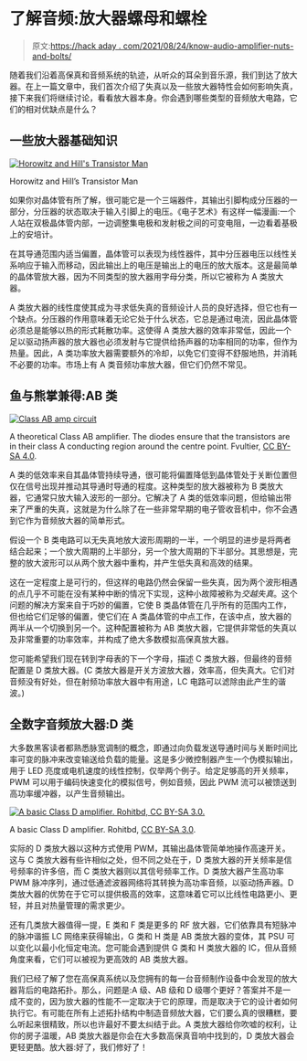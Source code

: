 # 了解音频:放大器螺母和螺栓

> 原文:[https://hack aday . com/2021/08/24/know-audio-amplifier-nuts-and-bolts/](https://hackaday.com/2021/08/24/know-audio-amplifier-nuts-and-bolts/)

随着我们沿着高保真和音频系统的轨迹，从听众的耳朵到音乐源，我们到达了放大器。在上一篇文章中，我们首次介绍了失真以及一些放大器特性会如何影响失真，接下来我们将继续讨论，看看放大器本身。你会遇到哪些类型的音频放大电路，它们的相对优缺点是什么？

## 一些放大器基础知识

[![Horowitz and Hill's Transistor Man](../Images/203e80c9e2070497561c078e5d7361a4.png)](https://hackaday.com/wp-content/uploads/2021/07/transistor-man.jpg)

Horowitz and Hill’s Transistor Man

如果你对晶体管有所了解，很可能它是一个三端器件，其输出引脚构成分压器的一部分，分压器的状态取决于输入引脚上的电压。《电子艺术》有这样一幅漫画:一个人站在双极晶体管内部，一边调整集电极和发射极之间的可变电阻，一边看着基极上的安培计。

在其导通范围内适当偏置，晶体管可以表现为线性器件，其中分压器电压以线性关系响应于输入而移动，因此输出上的电压是输出上的电压的放大版本。这是最简单的晶体管放大器，因为不同类型的放大器用字母分类，所以它被称为 A 类放大器。

A 类放大器的线性度使其成为寻求低失真的音频设计人员的良好选择，但它也有一个缺点。分压器的作用意味着无论它处于什么状态，它总是通过电流，因此晶体管必须总是能够以热的形式耗散功率。这使得 A 类放大器的效率非常低，因此一个足以驱动扬声器的放大器也必须发射与它提供给扬声器的功率相同的功率，但作为热量。因此，A 类功率放大器需要额外的冷却，以免它们变得不舒服地热，并消耗不必要的功率。市场上有 A 类音频功率放大器，但它们仍然不常见。

## 鱼与熊掌兼得:AB 类

[![Class AB amp circuit](../Images/cf57ee214aee6d8248d37beb308448df.png)](https://hackaday.com/wp-content/uploads/2021/07/1024px-Electronic_Amplifier_Class_AB_Bipolar-had.jpg)

A theoretical Class AB amplifier. The diodes ensure that the transistors are in their class A conducting region around the centre point. Fvultier, [CC BY-SA 4.0](https://commons.wikimedia.org/wiki/File:Electronic_Amplifier_Class_AB_Bipolar.svg).

A 类的低效率来自其晶体管持续导通，很可能将偏置降低到晶体管处于关断位置但仅在信号出现并推动其导通时导通的程度。这种类型的放大器被称为 B 类放大器，它通常只放大输入波形的一部分。它解决了 A 类的低效率问题，但给输出带来了严重的失真，这就是为什么除了在一些非常早期的电子管收音机中，你不会遇到它作为音频放大器的简单形式。

假设一个 B 类电路可以无失真地放大波形周期的一半，一个明显的进步是将两者结合起来；一个放大周期的上半部分，另一个放大周期的下半部分。其思想是，完整的放大波形可以从两个放大器中重构，并产生低失真和高效的结果。

这在一定程度上是可行的，但这样的电路仍然会保留一些失真，因为两个波形相遇的点几乎不可能在没有某种中断的情况下实现，这种小故障被称为*交越失真*。这个问题的解决方案来自于巧妙的偏置，它使 B 类晶体管在几乎所有的范围内工作，但也给它们足够的偏置，使它们在 A 类晶体管的中点工作，在该中点，放大器的两半从一个切换到另一个。这种配置被称为 AB 类放大器，它提供非常低的失真以及非常重要的功率效率，并构成了绝大多数模拟高保真放大器。

您可能希望我们现在转到字母表的下一个字母，描述 C 类放大器，但最终的音频配置是 D 类放大器。(C 类放大器是开关方波放大器，效率高，但失真大。它们对音频没有好处，但在射频功率放大器中有用途，LC 电路可以滤除由此产生的谐波。)

## 全数字音频放大器:D 类

大多数黑客读者都熟悉脉宽调制的概念，即通过向负载发送导通时间与关断时间比率可变的脉冲来改变输送给负载的能量。这是多少微控制器产生一个伪模拟输出，用于 LED 亮度或电机速度的线性控制，仅举两个例子。给定足够高的开关频率，PWM 可以用于编码快速变化的模拟信号，例如音频，因此 PWM 流可以被馈送到高功率缓冲器，以产生音频输出。

[![A basic Class D amplifier. Rohitbd, CC BY-SA 3.0.](../Images/83b34a991927615453732248886230b1.png)](https://hackaday.com/wp-content/uploads/2021/07/class-D-amplifier.jpg)

A basic Class D amplifier. Rohitbd, [CC BY-SA 3.0](https://commons.wikimedia.org/wiki/File:Pwm_amp.svg).

实际的 D 类放大器以这种方式使用 PWM，其输出晶体管简单地操作高速开关。这与 C 类放大器有些许相似之处，但不同之处在于，D 类放大器的开关频率是信号频率的许多倍，而 C 类放大器则以其信号频率工作。D 类放大器产生高功率 PWM 脉冲序列，通过低通滤波器网络将其转换为高功率音频，以驱动扬声器。D 类放大器的优势在于它可以提供极高的效率，这意味着它可以比线性电路更小、更轻，并且对热量管理的需求更少。

还有几类放大器值得一提，E 类和 F 类是更多的 RF 放大器，它们依靠具有短脉冲的脉冲谐振 LC 网络来获得输出，G 类和 H 类是 AB 类放大器的变体，其 PSU 可以变化以最小化恒定电流。您可能会遇到提供 G 类和 H 类放大器的 IC，但从音频角度来看，它们可以被视为更高效的 AB 类放大器。

我们已经了解了您在高保真系统以及您拥有的每一台音频制作设备中会发现的放大器背后的电路拓扑。那么，问题是:A 级、AB 级和 D 级哪个更好？答案并不是一成不变的，因为放大器的性能不一定取决于它的原理，而是取决于它的设计者如何执行它。有可能在所有上述拓扑结构中制造音频放大器，它们要么真的很糟糕，要么听起来很精致，所以也许最好不要太纠结于此。A 类放大器给你吹嘘的权利，让你的房子温暖，AB 类放大器是你会在大多数高保真音响中找到的，D 类放大器会更轻更酷。放大器:好了，我们修好了！